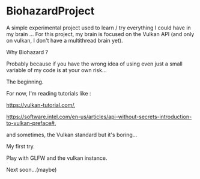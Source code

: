 # BiohazardProject
A simple experimental project used to learn / try everything I could have in my brain ...
For this project, my brain is focused on the Vulkan API (and only on vulkan, I don't have a multithread brain yet).

Why Biohazard ?

Probably because if you have the wrong idea of using even just a small variable of my code is at your own risk...


The beginning.

For now, I'm reading tutorials like :

  https://vulkan-tutorial.com/,
  
  https://software.intel.com/en-us/articles/api-without-secrets-introduction-to-vulkan-preface#,
  
and sometimes, the Vulkan standard but it's boring...

My first try.

Play with GLFW and the vulkan instance.

Next soon...(maybe)
